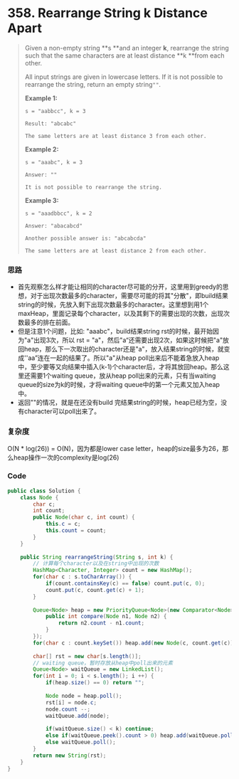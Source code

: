 # 358. Rearrange String k Distance Apart

> Given a non-empty string **s **and an integer **k**, rearrange the string such that the same characters are at least distance **k **from each other.
>
> All input strings are given in lowercase letters. If it is not possible to rearrange the string, return an empty string`""`.
>
> **Example 1:**
>
> ```
> s = "aabbcc", k = 3
>
> Result: "abcabc"
>
> The same letters are at least distance 3 from each other.
> ```
>
> **Example 2:**
>
> ```
> s = "aaabc", k = 3 
>
> Answer: ""
>
> It is not possible to rearrange the string.
> ```
>
> **Example 3:**
>
> ```
> s = "aaadbbcc", k = 2
>
> Answer: "abacabcd"
>
> Another possible answer is: "abcabcda"
>
> The same letters are at least distance 2 from each other.
> ```

### 思路

* 首先观察怎么样才能让相同的character尽可能的分开，这里用到greedy的思想，对于出现次数最多的character，需要尽可能的将其"分散"，即build结果string的时候，先放入剩下出现次数最多的character。这里想到用1个maxHeap，里面记录每个character，以及其剩下的需要出现的次数，出现次数最多的排在前面。
* 但是注意1个问题，比如: "aaabc"，build结果string rst的时候，最开始因为"a"出现3次，所以 rst = "a"，然后"a“还需要出现2次，如果这时候把"a"放回heap，那么下一次取出的character还是"a"，放入结果string的时候，就变成''aa”连在一起的结果了。所以"a"从heap poll出来后不能着急放入heap中，至少要等又向结果中插入\(k-1\)个character后，才将其放回heap。那么这里还需要1个waiting queue，放从heap poll出来的元素，只有当waiting queue的size为k的时候，才将waiting queue中的第一个元素又加入heap中。
* 返回""的情况，就是在还没有build 完结果string的时候，heap已经为空，没有character可以poll出来了。

### 复杂度

O\(N \* log\(26\)\) = O\(N\)，因为都是lower case letter，heap的size最多为26，那么heap操作一次的complexity是log\(26\)

### Code

```java
public class Solution {
    class Node {
        char c;
        int count;
        public Node(char c, int count) {
            this.c = c;
            this.count = count;
        }
    }
    
    public String rearrangeString(String s, int k) {
        // 计算每个character以及在string中出现的次数
        HashMap<Character, Integer> count = new HashMap();
        for(char c : s.toCharArray()) {
            if(count.containsKey(c) == false) count.put(c, 0);
            count.put(c, count.get(c) + 1);
        }
        
        Queue<Node> heap = new PriorityQueue<Node>(new Comparator<Node>() {
            public int compare(Node n1, Node n2) {
                return n2.count - n1.count;
            }
        });
        for(char c : count.keySet()) heap.add(new Node(c, count.get(c)));
        
        char[] rst = new char[s.length()];
        // waiting queue，暂时存放从heap中poll出来的元素
        Queue<Node> waitQueue = new LinkedList();
        for(int i = 0; i < s.length(); i ++) {
            if(heap.size() == 0) return "";
            
            Node node = heap.poll();
            rst[i] = node.c;
            node.count --;
            waitQueue.add(node);
            
            if(waitQueue.size() < k) continue;
            else if(waitQueue.peek().count > 0) heap.add(waitQueue.poll());
            else waitQueue.poll();
        }
        return new String(rst);
    }
}
```



